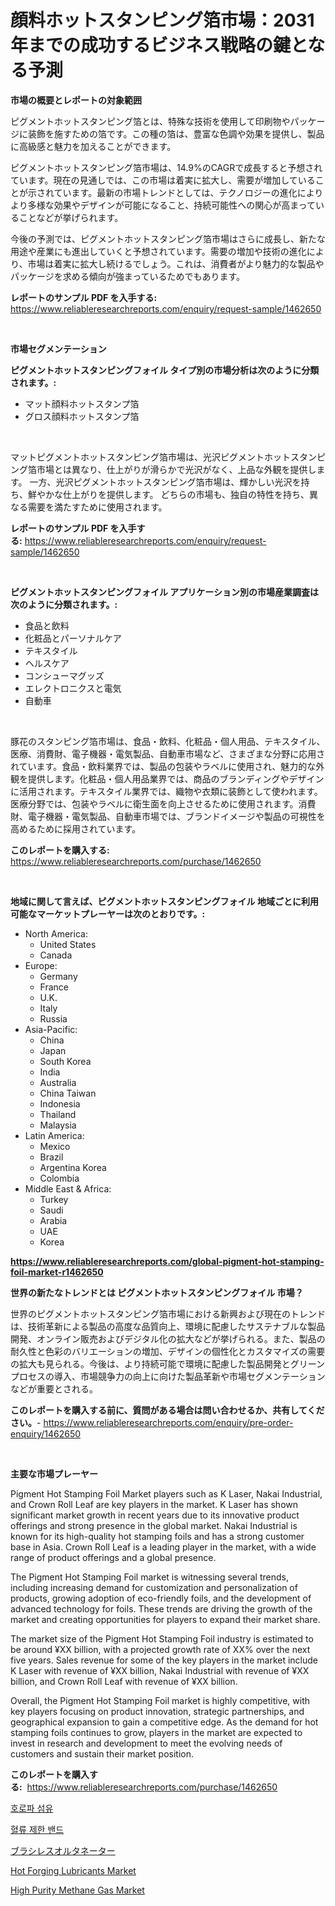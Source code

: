 <p><h1>顔料ホットスタンピング箔市場：2031年までの成功するビジネス戦略の鍵となる予測</h1></p><p><strong>市場の概要とレポートの対象範囲</strong></p>
<p><p>ピグメントホットスタンピング箔とは、特殊な技術を使用して印刷物やパッケージに装飾を施すための箔です。この種の箔は、豊富な色調や効果を提供し、製品に高級感と魅力を加えることができます。</p><p>ピグメントホットスタンピング箔市場は、14.9%のCAGRで成長すると予想されています。現在の見通しでは、この市場は着実に拡大し、需要が増加していることが示されています。最新の市場トレンドとしては、テクノロジーの進化によりより多様な効果やデザインが可能になること、持続可能性への関心が高まっていることなどが挙げられます。</p><p>今後の予測では、ピグメントホットスタンピング箔市場はさらに成長し、新たな用途や産業にも進出していくと予想されています。需要の増加や技術の進化により、市場は着実に拡大し続けるでしょう。これは、消費者がより魅力的な製品やパッケージを求める傾向が強まっているためでもあります。</p></p>
<p><strong>レポートのサンプル PDF を入手する:</strong> <a href="https://www.reliableresearchreports.com/enquiry/request-sample/1462650">https://www.reliableresearchreports.com/enquiry/request-sample/1462650</a></p>
<p>&nbsp;</p>
<p><strong>市場セグメンテーション</strong></p>
<p><strong>ピグメントホットスタンピングフォイル タイプ別の市場分析は次のように分類されます。:</strong></p>
<p><ul><li>マット顔料ホットスタンプ箔</li><li>グロス顔料ホットスタンプ箔</li></ul></p>
<p>&nbsp;</p>
<p><p>マットピグメントホットスタンピング箔市場は、光沢ピグメントホットスタンピング箔市場とは異なり、仕上がりが滑らかで光沢がなく、上品な外観を提供します。 一方、光沢ピグメントホットスタンピング箔市場は、輝かしい光沢を持ち、鮮やかな仕上がりを提供します。 どちらの市場も、独自の特性を持ち、異なる需要を満たすために使用されます。</p></p>
<p><strong>レポートのサンプル PDF を入手する:</strong>&nbsp;<a href="https://www.reliableresearchreports.com/enquiry/request-sample/1462650">https://www.reliableresearchreports.com/enquiry/request-sample/1462650</a></p>
<p>&nbsp;</p>
<p><strong> ピグメントホットスタンピングフォイル アプリケーション別の市場産業調査は次のように分類されます。:</strong></p>
<p><ul><li>食品と飲料</li><li>化粧品とパーソナルケア</li><li>テキスタイル</li><li>ヘルスケア</li><li>コンシューマグッズ</li><li>エレクトロニクスと電気</li><li>自動車</li></ul></p>
<p>&nbsp;</p>
<p><p>豚花のスタンピング箔市場は、食品・飲料、化粧品・個人用品、テキスタイル、医療、消費財、電子機器・電気製品、自動車市場など、さまざまな分野に応用されています。食品・飲料業界では、製品の包装やラベルに使用され、魅力的な外観を提供します。化粧品・個人用品業界では、商品のブランディングやデザインに活用されます。テキスタイル業界では、織物や衣類に装飾として使われます。医療分野では、包装やラベルに衛生面を向上させるために使用されます。消費財、電子機器・電気製品、自動車市場では、ブランドイメージや製品の可視性を高めるために採用されています。</p></p>
<p><strong>このレポートを購入する:</strong>&nbsp; <a href="https://www.reliableresearchreports.com/purchase/1462650">https://www.reliableresearchreports.com/purchase/1462650</a></p>
<p>&nbsp;</p>
<p><strong>地域に関して言えば、ピグメントホットスタンピングフォイル 地域ごとに利用可能なマーケットプレーヤーは次のとおりです。:</strong></p>
<p><ul>
    <li>
        North America:
        <ul>
            <li>United States</li>
            <li>Canada</li>
        </ul>
    </li>
    <li>
        Europe:
        <ul>
            <li>Germany</li>
            <li>France</li>
            <li>U.K.</li>
            <li>Italy</li>
            <li>Russia</li>
        </ul>
    </li>
    <li>
        Asia-Pacific:
        <ul>
            <li>China</li>
            <li>Japan</li>
            <li>South Korea</li>
            <li>India</li>
            <li>Australia</li>
            <li>China Taiwan</li>
            <li>Indonesia</li>
            <li>Thailand</li>
            <li>Malaysia</li>
        </ul>
    </li>
    <li>
        Latin America:
        <ul>
            <li>Mexico</li>
            <li>Brazil</li>
            <li>Argentina Korea</li>
            <li>Colombia</li>
        </ul>
    </li>
    <li>
        Middle East & Africa:
        <ul>
            <li>Turkey</li>
            <li>Saudi</li>
            <li>Arabia</li>
            <li>UAE</li>
            <li>Korea</li>
        </ul>
    </li>
    </ul></p>
<p><strong><a href="https://www.reliableresearchreports.com/global-pigment-hot-stamping-foil-market-r1462650">https://www.reliableresearchreports.com/global-pigment-hot-stamping-foil-market-r1462650</a></strong>&nbsp;</p>
<p><strong>世界の新たなトレンドとは ピグメントホットスタンピングフォイル 市場？</strong></p>
<p><p>世界のピグメントホットスタンピング箔市場における新興および現在のトレンドは、技術革新による製品の高度な品質向上、環境に配慮したサステナブルな製品開発、オンライン販売およびデジタル化の拡大などが挙げられる。また、製品の耐久性と色彩のバリエーションの増加、デザインの個性化とカスタマイズの需要の拡大も見られる。今後は、より持続可能で環境に配慮した製品開発とグリーンプロセスの導入、市場競争力の向上に向けた製品革新や市場セグメンテーションなどが重要とされる。</p></p>
<p><strong>このレポートを購入する前に、質問がある場合は問い合わせるか、共有してください。</strong>- <a href="https://www.reliableresearchreports.com/enquiry/pre-order-enquiry/1462650">https://www.reliableresearchreports.com/enquiry/pre-order-enquiry/1462650</a></p>
<p>&nbsp;</p>
<p><strong>主要な市場プレーヤー</strong></p>
<p><p>Pigment Hot Stamping Foil Market players such as K Laser, Nakai Industrial, and Crown Roll Leaf are key players in the market. K Laser has shown significant market growth in recent years due to its innovative product offerings and strong presence in the global market. Nakai Industrial is known for its high-quality hot stamping foils and has a strong customer base in Asia. Crown Roll Leaf is a leading player in the market, with a wide range of product offerings and a global presence.</p><p>The Pigment Hot Stamping Foil market is witnessing several trends, including increasing demand for customization and personalization of products, growing adoption of eco-friendly foils, and the development of advanced technology for foils. These trends are driving the growth of the market and creating opportunities for players to expand their market share.</p><p>The market size of the Pigment Hot Stamping Foil industry is estimated to be around ¥XX billion, with a projected growth rate of XX% over the next five years. Sales revenue for some of the key players in the market include K Laser with revenue of ¥XX billion, Nakai Industrial with revenue of ¥XX billion, and Crown Roll Leaf with revenue of ¥XX billion.</p><p>Overall, the Pigment Hot Stamping Foil market is highly competitive, with key players focusing on product innovation, strategic partnerships, and geographical expansion to gain a competitive edge. As the demand for hot stamping foils continues to grow, players in the market are expected to invest in research and development to meet the evolving needs of customers and sustain their market position.</p></p>
<p><strong>このレポートを購入する:</strong>&nbsp;&nbsp;<a href="https://www.reliableresearchreports.com/purchase/1462650">https://www.reliableresearchreports.com/purchase/1462650</a></p>
<p><p><a href="https://github.com/jntpkh496620/Market-Research-Report-List-1/blob/main/624442227899.md">호로파 섬유</a></p><p><a href="https://github.com/vsoq0zknh59/Market-Research-Report-List-1/blob/main/701732527900.md">혈류 제한 밴드</a></p><p><a href="https://github.com/nemesis2824/Market-Research-Report-List-1/blob/main/302628630322.md">ブラシレスオルタネーター</a></p><p><a href="https://issuu.com/reportprime-2/docs/hot-forging-lubricants-market-size-2030.pptx">Hot Forging Lubricants Market</a></p><p><a href="https://issuu.com/reportprime-2/docs/high-purity-methane-gas-market-size-2030.pptx">High Purity Methane Gas Market</a></p></p>